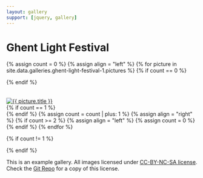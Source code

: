 ```yaml
---
layout: gallery
support: [jquery, gallery]
---
```


<h1>Ghent Light Festival</h1>
<!--
{% include gallery-layout.html gallery=site.data.galleries.ghent-light-festival-1 id_number=1 %}
-->

{% assign count = 0 %}
{% assign align = "left" %}
{% for picture in site.data.galleries.ghent-light-festival-1.pictures %}
{% if count == 0 %}<div class="row">{% endif %}
  <div class="half-width gallery-preview {{ align }}">
    <h6> </h6>
    <a href="{{ site.url }}{{ site.baseurl }}/assets/gallery/ghent-light-festival/part1/{{ picture.original }}">
      <img alt="{{ picture.title }}" src="{{ site.url }}{{ site.baseurl }}/assets/gallery/ghent-light-festival/part1/{% if picture %}{{ picture.original }}{% else %}{{ picture.directory }}{% endif %}/{{ picture.preview.thumbnail }}" />
    </a>
  </div>
{% if count == 1 %}</div>{% endif %}
{% assign count = count | plus: 1 %}
{% assign align = "right" %}
{% if count >= 2 %}
{% assign align = "left" %}
{% assign count = 0 %}
{% endif %}
{% endfor %}

{% if count != 1 %}
</div>
{% endif %}


<!--
The pictures from part two:

{% include gallery-layout.html gallery=site.data.galleries.ghent-light-festival-2 id_number=2 %}
-->

This is an example gallery. All images licensed under [CC-BY-NC-SA license][license]. Check the [Git Repo][repo] for a copy of this license.

[license]: http://creativecommons.org/licenses/by-nc-sa/4.0/
[repo]: https://github.com/opieters/jekyll-gallery-example
